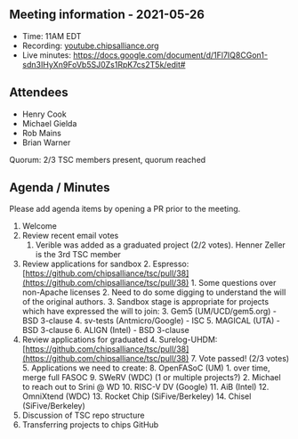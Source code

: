 ## Meeting information - 2021-05-26

*   Time: 11AM EDT
*   Recording: [youtube.chipsalliance.org](https://youtube.chipsalliance.org)
*   Live minutes: https://docs.google.com/document/d/1Fl7IQ8CGon1-sdn3IHyXn9FoVb5SJ0Zs1RpK7cs2T5k/edit#

## Attendees

*   Henry Cook
*   Michael Gielda
*   Rob Mains
*   Brian Warner

Quorum: 2/3 TSC members present, quorum reached


## Agenda / Minutes

Please add agenda items by opening a PR prior to the meeting.

1. Welcome
2. Review recent email votes
    1. Verible was added as a graduated project (2/2 votes). Henner Zeller is the 3rd TSC member
3. Review applications for sandbox
    2. Espresso: [https://github.com/chipsalliance/tsc/pull/38](https://github.com/chipsalliance/tsc/pull/38) 
        1. Some questions over non-Apache licenses
        2. Need to do some digging to understand the will of the original authors.
    3. Sandbox stage is appropriate for projects which have expressed the will to join:
        3. Gem5 (UM/UCD/gem5.org) - BSD 3-clause
        4. sv-tests (Antmicro/Google) - ISC
        5. MAGICAL (UTA) - BSD 3-clause
        6. ALIGN (Intel) - BSD 3-clause
4. Review applications for graduated
    4. Surelog-UHDM: [https://github.com/chipsalliance/tsc/pull/38](https://github.com/chipsalliance/tsc/pull/38) 
        7. Vote passed! (2/3 votes)
    5. Applications we need to create:
        8. OpenFASoC (UM)
            1. over time, merge full FASOC
        9. SWeRV (WDC) (1 or multiple projects?)
            2. Michael to reach out to Srini @ WD
        10. RISC-V DV (Google)
        11. AiB (Intel)
        12. OmniXtend (WDC)
        13. Rocket Chip (SiFive/Berkeley)
        14. Chisel (SiFive/Berkeley)
5. Discussion of TSC repo structure
6. Transferring projects to chips GitHub
